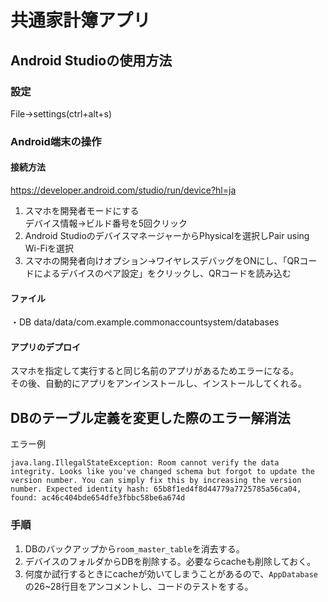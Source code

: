 # 共通家計簿アプリ
## Android Studioの使用方法
### 設定
File→settings(ctrl+alt+s)

### Android端末の操作
#### 接続方法
https://developer.android.com/studio/run/device?hl=ja
1. スマホを開発者モードにする  
   デバイス情報→ビルド番号を5回クリック  
2. Android StudioのデバイスマネージャーからPhysicalを選択しPair using Wi-Fiを選択
3. スマホの開発者向けオプション→ワイヤレスデバッグをONにし、「QRコードによるデバイスのペア設定」をクリックし、QRコードを読み込む

#### ファイル
・DB
data/data/com.example.commonaccountsystem/databases

#### アプリのデプロイ
スマホを指定して実行すると同じ名前のアプリがあるためエラーになる。  
その後、自動的にアプリをアンインストールし、インストールしてくれる。  

## DBのテーブル定義を変更した際のエラー解消法
エラー例
```agsl
java.lang.IllegalStateException: Room cannot verify the data integrity. Looks like you've changed schema but forgot to update the version number. You can simply fix this by increasing the version number. Expected identity hash: 65b8f1ed4f8d44779a7725785a56ca04, found: ac46c404bde654dfe3fbbc58be6a674d
```
### 手順
1. DBのバックアップから`room_master_table`を消去する。
2. デバイスのフォルダからDBを削除する。必要ならcacheも削除しておく。
3. 何度か試行するときにcacheが効いてしまうことがあるので、`AppDatabase`の26~28行目をアンコメントし、コードのテストをする。
